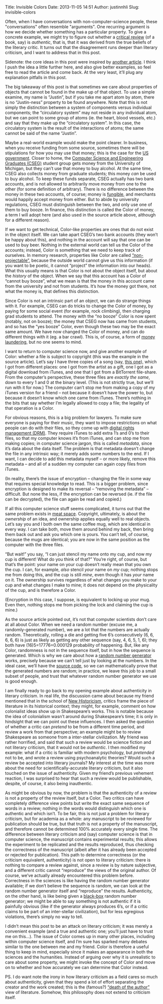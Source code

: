 Title: Invisible Colors
Date: 2013-11-05 14:51
Author: justinnhli
Slug: invisible-colors

Often, when I have conversations with non-computer-science people, these
"conversations" often resemble "arguments". One recurring argument is
how we decide whether something has a particular property. To give a
concrete example, we might try to figure out whether a [critical
review](http://en.wikipedia.org/wiki/Literary_criticism) (of a book,
say) is *authentic*, that is, that it was derived from the true beliefs
of the literary critic. It turns out that the disagreement runs deeper
than literary criticism, and I want to address that in this post.

Sidenote: the core ideas in this post were inspired by [another
article](http://ansuz.sooke.bc.ca/entry/23). I think I push the idea a
little further here, and also give better examples, so feel free to read
the article and come back. At the very least, it’ll plug any explanation
pitfalls in this post.

The big takeaway of this post is that sometimes we care about properties
of objects that cannot be found in the make up of that object. To use a
simple examine, my name is “Justin”, but if you take me apart atom by
atom, there is no “Justin-ness” property to be found anywhere. Note that
this is not simply the distinction between a system of components versus
individual components; the “circulatory system” may not reside in any
individual atom, but we can point to some group of atoms (ie. the heart,
blood vessels, etc.) and say that they make up the “circulatory system”.
In this case, the circulatory system is the result of the interactions
of atoms; the same cannot be said of the name “Justin”.

Maybe a real-world example would make the point clearer. In business,
when you receive funding from some source, sometimes there will be
stipulations for how you may use that money; this is the case for the
[US
government](http://en.wikipedia.org/wiki/Government_procurement_in_the_United_States).
Closer to home, the [Computer Science and Engineering Graduates
(CSEG)](http://www.eecs.umich.edu/CSEG/) student group gets money from
the University of Michigan, but they can’t use that money to buy
alcohol. At the same time, CSEG also collects money from graduate
students; this money *can* be used to buy alcohol. To keep these funds
separate, CSEG actually has two bank accounts, and is not allowed to
arbitrarily move money from one to the other (for some definition of
arbitrary). There is no difference between the money in these two
accounts, of course; money is
[fungible](http://en.wikipedia.org/wiki/Fungibility), and merchants
would happily accept money from either. But to abide by university
regulations, CSEG must distinguish between the two, and only use one of
them to buy booze. In finance, this distinction is called the Color of
money, a term I will adopt here (and also used in the source article
above, although for a different reason).

If we want to get technical, Color-like properties are ones that do not
exist in the object itself. We can take apart CSEG’s two bank accounts
(they won’t be happy about this), and nothing in the account will say
that one can be used to buy beer. Nothing in the external world can tell
us the Color of the accounts; instead, Color is something that we need
to keep track of ourselves. In memory research, properties like Color
are called
[“non-projectable”](http://journals.cambridge.org/action/displayAbstract?fromPage=online&aid=29215),
because the outside world cannot give us this information (if you want
to be poetic, it cannot “project” the information into our heads). What
this usually means is that Color is not about the object itself, but
about the *history* of the object. When we say that this account has a
Color of “cannot buy booze”, what we mean is that the money in this
account came from the university and not from students. It’s how the
money got there, not what the money is, that defines this distinction.

Since Color is not an intrinsic part of an object, we can do strange
things with it. For example, CSEG can do tricks to change the Color of
money, by paying for some social event (for example, rock climbing),
then charging grad students to attend. The money with the “no booze”
Color is now spent (notably, not on booze); the money that CSEG now has
came from students, and so has the “yes booze” Color, even though these
two may be the exact same amount. We have now changed the Color of
money, and can do different things with it (eg. a bar crawl). This is,
of course, a form of [money
laundering](http://en.wikipedia.org/wiki/Money_laundering), but no one
seems to mind.

I want to return to computer science now, and give another example of
Color: whether a file is subject to copyright (this was the example in
the source article). Let’s say I have three copies of a song (say, [this
one](http://www.youtube.com/watch?v=dQw4w9WgXcQ)), which I got from
different places: one I got from the artist as a gift, one I got as a
digital download from iTunes, and one that I got from a BitTorrent
file-share. From the computer’s perspective, these three files are
*exactly the same*, down to every 1 and 0 at the binary level. (This is
not strictly true, but we’ll run with it for now.) The computer can’t
stop me from making a copy of my iTunes version for a friend – not
because it doesn’t have the power to, but because it doesn’t know which
one came from iTunes. There’s nothing in the bits that say whether I’m
legally allowed to copy a file; the legality of that operation is a
Color.

For obvious reasons, this is a big problem for lawyers. To make sure
everyone is paying for their music, they want to impose restrictions on
what people can do with their files, so they come up with [digital
rights management
(DRM)](http://en.wikipedia.org/wiki/Digital_rights_management). They
require iTunes to add extra 1’s and 0’s to their files, so that my
computer knows it’s from iTunes, and can stop me from making copies; in
computer science jargon, this is called *metadata*, since it’s data
about the data itself. The problem is that metadata doesn’t change the
file in any intrinsic way; it merely adds some numbers to the end. If I
want, I can decide to add this metadata myself – or more likely, remove
this metadata – and all of a sudden my computer can again copy files
from iTunes.

(In reality, there’s the issue of encryption – changing the file in some
way that requires special knowledge to read. This is a bigger problem,
since encryption is designed to make its reversal – “removing the
metadata” – difficult. But none the less, if the encryption can be
reversed (ie. if the file can be decrypted), the file can again be read
and copied.)

If all this computer science stuff seems complicated, it turns out that
the same problem exists in [meat
space](http://www.urbandictionary.com/define.php?term=meat%20space).
Copyright, ultimately, is about the *ownership* of an idea, and
ownership applies equally well to real objects. Let’s say you and I both
own the same coffee mug, which are identical in every way. I can take
both, move them around behind my back, then bring them back out and ask
you which one is yours. You can’t tell, of course, because the mugs are
identical; you are now in the same position as the computer with the
three files.

“But wait!” you say, “I can just stencil my name onto my cup, and now my
cup is different! What do you think of that?” You’re right, of course,
but that’s the point: your name on your cup doesn’t really mean that you
own the cup. I can, for example, *also* stencil *your* name on *my* cup;
nothing stops me from doing this, and the cup is still *mine*, even
though it has *your* name on it. The ownership survives regardless of
what changes you make to your cup and what changes I make to mine; it
does not depend on the physicality of the cup, and is therefore a Color.

(Encryption in this case, I suppose, is equivalent to locking up your
mug. Even then, nothing stops me from picking the lock and claiming the
cup is mine.)

As the source article pointed out, it’s not that computer scientists
don’t care at all about Color. When we need a random number (excuse me,
a randomly-generated number), we are a lot that the numbers are actually
random. Theoretically, rolling a die and getting five 6’s consecutively
(6, 6, 6, 6, 6) is just as likely as getting any other sequence (say, 4,
6, 5, 1, 6); they both have (16)5=17776=0.000129 probability of
happening. But, like any Color, randomness is not in the sequence
itself, but in how the sequence is generated. Which is why we care about
how a [random number
generator](http://en.wikipedia.org/wiki/Random_number_generation) works,
precisely because we can’t tell just by looking at the numbers. In the
ideal case, we’ll have the [source
code](http://en.wikipedia.org/wiki/Source_code), so we can
mathematically prove that the generated numbers are random; in practice,
we leave this job to a small subset of people, and trust that whatever
random number generator we use is good enough.

I am finally ready to go back to my opening example about authenticity
in literary criticism. In real life, the discussion came about because
my friend mentioned that in the school of [New
Historicism](http://en.wikipedia.org/wiki/New_Historicism), critics
frame the piece of literature in its historical context; they might, for
example, comment on how colonialist ideas show up in Shakespeare’s
works. This is notable because the idea of colonialism wasn’t around
during Shakespeare’s time; it is only in hindsight that we can point out
these influences. I then asked the question of whether a critic can
*pretend* to be from a different time period, and review a work from
that perspective; an example might be to review Shakespeare as someone
from a inter-stellar civilization. My friend was rather horrified, and
said that such a review would be science fiction and not literary
criticism, that it would not be *authentic*. I then modified my example:
what if a critic is familiar with modern psychology, but *pretended* not
to be, and wrote a review using psychoanalytic theories? Would such a
review be accepted into literary journals? My interest at the time was
more about the need for scientifically-accurate literary criticism, but
it also touched on the issue of authenticity. Given my friend’s previous
vehement reaction, I was surprised to hear that such a review would be
publishable, despite, of course, it also being inauthentic.

As might be obvious by now, the problem is that the authenticity of a
review is not a property of the review itself, but a Color. Two critics
can have completely difference view points but write the exact same
sequence of words in a review; nothing in the words would distinguish
which one is authentic and which isn’t. To be fair, this is not just a
problem for literary criticism, but for academia as a whole: any
manuscript to be reviewed for publication should be true, but that truth
is not a property of the manuscript, and therefore cannot be determined
100% accurately every single time. The difference between literary
criticism and (say) computer science is that in computer science, the
manuscript contains experimental results; this allows the experiment to
be replicated and the results reproduced, thus checking the correctness
of the manuscript (albeit after it has already been accepted or rejected
for publication). This path to determine correctness (or the criticism
equivalent, authenticity) is not open to literary criticism: there is
nothing to compare a review against, since a review is by nature
subjective, and a different critic cannot “reproduce” the views of the
original author. Of course, we’ve actually already encountered this
problem before. Correctness in the sciences is like having the random
number generator available; if we don’t believe the sequence is random,
we can look at the random number generator itself and “reproduce” the
results. Authenticity, on the other hand, is like being given a
[black-box](http://en.wikipedia.org/wiki/Black_box) random number
generator; we might be able to say something is not authentic if it is
painfully obvious (like if the generator always produces 6’s, or if a
critic claims to be part of an inter-stellar civilization), but for less
egregious violations, there’s simply no way to tell.

I didn’t mean this post to be an attack on literary criticism; it was
merely a convenient example (and a true and authentic one; you’ll just
have to trust me on this…). The issue of Color comes up in many other
places, including within computer science itself, and I’m sure has
sparked many debates similar to the one between me and my friend. Color
is therefore a useful thing to keep in mind, especially since it makes
an appearance in both the sciences and the humanities. Instead of
arguing over why it is unrealistic to care about some property, we might
invoke the concept of Color and move on to whether and how accurately we
can determine that Color instead.

PS. I do want note the irony in how literary criticism as a field cares
so much about authenticity, given that they spend a lot of effort
separating the creator and the work created; this is the (famous?)
[“death of the
author”](http://en.wikipedia.org/wiki/Death_of_the_Author) view of
literature. Somehow, this philosophy does not extend to criticism
itself.

